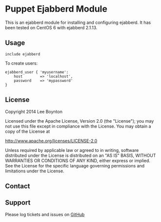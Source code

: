 Puppet Ejabberd Module
=======

This is an ejabberd module for installing and configuring ejabberd. It has been tested on CentOS 6 with ejabberd 2.1.13.

Usage
-------

```puppet
include ejabberd
```

To create users:

```puppet
ejabberd_user { 'myusername':
    host        => 'localhost',
    password    => 'mypassword'
}
```

License
-------
Copyright 2014 Lee Boynton

Licensed under the Apache License, Version 2.0 (the "License");
you may not use this file except in compliance with the License.
You may obtain a copy of the License at

http://www.apache.org/licenses/LICENSE-2.0

Unless required by applicable law or agreed to in writing, software
distributed under the License is distributed on an "AS IS" BASIS,
WITHOUT WARRANTIES OR CONDITIONS OF ANY KIND, either express or implied.
See the License for the specific language governing permissions and
limitations under the License.


Contact
-------


Support
-------

Please log tickets and issues on [GitHub](https://github.com/lboynton/puppet-ejabberd/issues)
